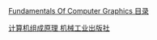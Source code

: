 [Fundamentals Of Computer Graphics 目录](https://zhuanlan.zhihu.com/p/260828634) 

[计算机组成原理 机械工业出版社](https://pan.baidu.com/s/1BT-8Drw3tLhGzm9uaxKbWA?pwd=vqsd) 
